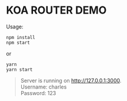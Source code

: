# KOA ROUTER DEMO

Usage:
```
npm install
npm start
```
or
```
yarn
yarn start
```

> Server is running on http://127.0.0.1:3000. <br/>
> Username: charles <br/>
> Password: 123